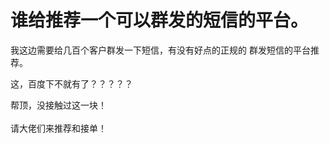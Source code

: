 # 谁给推荐一个可以群发的短信的平台。


我这边需要给几百个客户群发一下短信，有没有好点的正规的 群发短信的平台推荐。

这，百度下不就有了？？？？？

帮顶，没接触过这一块！<br />
<br />
请大佬们来推荐和接单！<br />
<br />
<img src="static/image/smiley/default/smile.gif" smilieid="1" border="0" alt="" /><img src="static/image/smiley/default/smile.gif" smilieid="1" border="0" alt="" /><img src="static/image/smiley/default/smile.gif" smilieid="1" border="0" alt="" />
